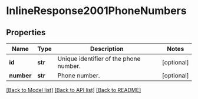 # InlineResponse2001PhoneNumbers

## Properties
Name | Type | Description | Notes
------------ | ------------- | ------------- | -------------
**id** | **str** | Unique identifier of the phone number. | [optional] 
**number** | **str** | Phone number. | [optional] 

[[Back to Model list]](../README.md#documentation-for-models) [[Back to API list]](../README.md#documentation-for-api-endpoints) [[Back to README]](../README.md)

